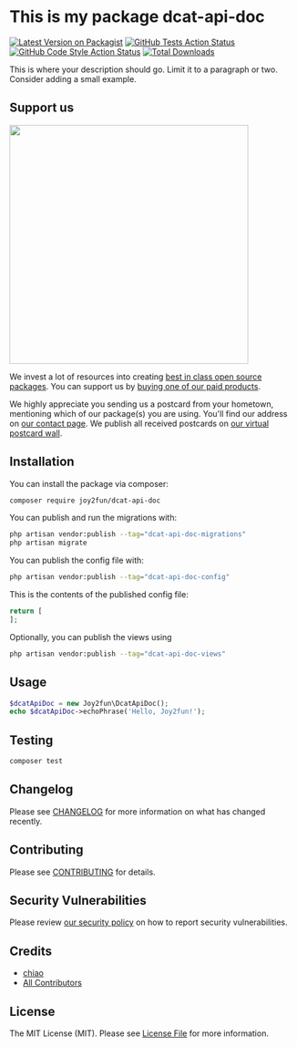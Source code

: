 # This is my package dcat-api-doc

[![Latest Version on Packagist](https://img.shields.io/packagist/v/joy2fun/dcat-api-doc.svg?style=flat-square)](https://packagist.org/packages/joy2fun/dcat-api-doc)
[![GitHub Tests Action Status](https://img.shields.io/github/actions/workflow/status/joy2fun/dcat-api-doc/run-tests.yml?branch=main&label=tests&style=flat-square)](https://github.com/joy2fun/dcat-api-doc/actions?query=workflow%3Arun-tests+branch%3Amain)
[![GitHub Code Style Action Status](https://img.shields.io/github/actions/workflow/status/joy2fun/dcat-api-doc/fix-php-code-style-issues.yml?branch=main&label=code%20style&style=flat-square)](https://github.com/joy2fun/dcat-api-doc/actions?query=workflow%3A"Fix+PHP+code+style+issues"+branch%3Amain)
[![Total Downloads](https://img.shields.io/packagist/dt/joy2fun/dcat-api-doc.svg?style=flat-square)](https://packagist.org/packages/joy2fun/dcat-api-doc)

This is where your description should go. Limit it to a paragraph or two. Consider adding a small example.

## Support us

[<img src="https://github-ads.s3.eu-central-1.amazonaws.com/dcat-api-doc.jpg?t=1" width="419px" />](https://spatie.be/github-ad-click/dcat-api-doc)

We invest a lot of resources into creating [best in class open source packages](https://spatie.be/open-source). You can support us by [buying one of our paid products](https://spatie.be/open-source/support-us).

We highly appreciate you sending us a postcard from your hometown, mentioning which of our package(s) you are using. You'll find our address on [our contact page](https://spatie.be/about-us). We publish all received postcards on [our virtual postcard wall](https://spatie.be/open-source/postcards).

## Installation

You can install the package via composer:

```bash
composer require joy2fun/dcat-api-doc
```

You can publish and run the migrations with:

```bash
php artisan vendor:publish --tag="dcat-api-doc-migrations"
php artisan migrate
```

You can publish the config file with:

```bash
php artisan vendor:publish --tag="dcat-api-doc-config"
```

This is the contents of the published config file:

```php
return [
];
```

Optionally, you can publish the views using

```bash
php artisan vendor:publish --tag="dcat-api-doc-views"
```

## Usage

```php
$dcatApiDoc = new Joy2fun\DcatApiDoc();
echo $dcatApiDoc->echoPhrase('Hello, Joy2fun!');
```

## Testing

```bash
composer test
```

## Changelog

Please see [CHANGELOG](CHANGELOG.md) for more information on what has changed recently.

## Contributing

Please see [CONTRIBUTING](CONTRIBUTING.md) for details.

## Security Vulnerabilities

Please review [our security policy](../../security/policy) on how to report security vulnerabilities.

## Credits

- [chiao](https://github.com/joy2fun)
- [All Contributors](../../contributors)

## License

The MIT License (MIT). Please see [License File](LICENSE.md) for more information.
